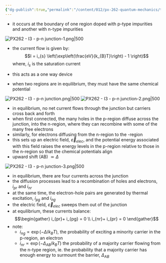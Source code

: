 ```yaml
---
{"dg-publish":true,"permalink":"/content/012/px-262-quantum-mechanics/term-2/i-semiconductors/px-262-i3-p-n-junction/","noteIcon":"1","created":"2025-02-20T10:25:56.633+00:00","updated":"2025-02-20T10:55:07.029+00:00"}
---
```


- it occurs at the boundary of one region doped with p-type impurities and another with n-type impurities

![PX262 - I3 - p-n junction-1.png|500](/img/user/pics/PX262%20-%20I3%20-%20p-n%20junction-1.png)

- the current flow is given by: 
$$I = i_{s} \left(\exp\left(\frac{eV}{k_{B}T}\right) - 1 \right)$$
	where, $i_s$ is the saturation current

- this acts as a one way device

- when two regions are in equilibrium, they must have the same chemical potential

![PX262 - I3 - p-n junction.png|500](/img/user/pics/PX262%20-%20I3%20-%20p-n%20junction.png)
![PX262 - I3 - p-n junction-2.png|500](/img/user/pics/PX262%20-%20I3%20-%20p-n%20junction-2.png)

- in equilibrium, no net current flows through the junction but carriers cross back and forth
- when first connected, the many holes in the p-region diffuse across the junction, into the n-region, where they can recombine with some of the many free electrons
- similarly, for electrons diffusing from the n-region to the -region
- this sets up an electric field, $\vec \varepsilon_{elec}$, and the potential energy associated with this field raises the energy levels in the p-region relative to those in the n-region so that the chemical potentials align
- upward shift (AB) $\simeq \Delta$

![PX262 - I3 - p-n junction-3.png|500](/img/user/pics/PX262%20-%20I3%20-%20p-n%20junction-3.png)

- in equilibrium, there are four currents across the junction
- the diffusion processes lead to a recombination of holes and electrons, $i_{pr}$ and $i_{nr}$
- at the same time, the electron-hole pairs are generated by thermal excitation, $i_{pg}$ and $i_{ng}$
- the electric field, $\vec \varepsilon_{elec}$ sweeps them out of the junction
- at equilibrium, these currents balance:
$$\begin{gather}
i_{pr}+ i_{pg} = 0 \\
i_{nr}+ i_{pr} = 0
\end{gather}$$
- note: 
	- $i_{ng} \propto \exp(-\Delta/k_{B}T)$, the probability of exciting a minority carrier in the p-region, an electron
	- $i_{nr} \propto \exp(-\Delta_{AB}/k_{B}T)$ the probability of a majority carrier flowing from the n-type region, ie. the probability that a majority carrier has enough energy to surmount the barrier, $\Delta_{AB}$


